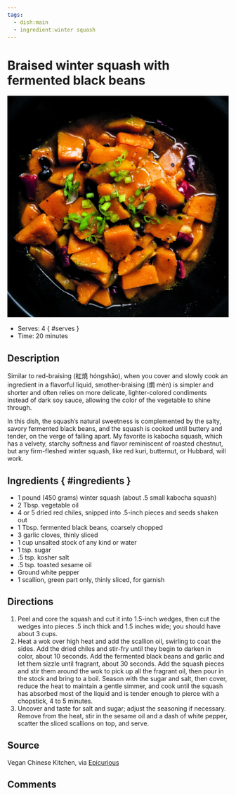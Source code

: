 ```yaml
---
tags:
  - dish:main
  - ingredient:winter squash
---
```

# Braised winter squash with fermented black beans

![Recipe picture](../images/braised_winter_squash-0.png)

- Serves: 4
{ #serves }
- Time: 20 minutes

## Description

Similar to red-braising (紅燒 hóngshāo), when you cover and slowly cook an ingredient in a flavorful liquid, smother-braising (燜 mèn) is simpler and shorter and often relies on more delicate, lighter-colored condiments instead of dark soy sauce, allowing the color of the vegetable to shine through.

In this dish, the squash’s natural sweetness is complemented by the salty, savory fermented black beans, and the squash is cooked until buttery and tender, on the verge of falling apart. My favorite is kabocha squash, which has a velvety, starchy softness and flavor reminiscent of roasted chestnut, but any firm-fleshed winter squash, like red kuri, butternut, or Hubbard, will work.

## Ingredients { #ingredients }

- 1 pound (450 grams) winter squash (about .5 small kabocha squash)
- 2 Tbsp. vegetable oil
- 4 or 5 dried red chiles, snipped into .5-inch pieces and seeds shaken out
- 1 Tbsp. fermented black beans, coarsely chopped
- 3 garlic cloves, thinly sliced
- 1 cup unsalted stock of any kind or water
- 1 tsp. sugar
- .5 tsp. kosher salt
- .5 tsp. toasted sesame oil
- Ground white pepper
- 1 scallion, green part only, thinly sliced, for garnish

## Directions

1. Peel and core the squash and cut it into 1.5-inch wedges, then cut the wedges into pieces .5 inch thick and 1.5 inches wide; you should have about 3 cups.
2. Heat a wok over high heat and add the scallion oil, swirling to coat the sides. Add the dried chiles and stir-fry until they begin to darken  in color, about 10 seconds. Add the fermented black beans and garlic and let them sizzle until fragrant, about 30 seconds. Add the squash pieces and stir them around the wok to pick up all the fragrant oil, then pour in the stock and bring to a boil. Season with the sugar and salt, then cover, reduce the heat to maintain a gentle simmer, and cook until the squash has absorbed most of the liquid and is tender enough to pierce with a chopstick, 4 to 5 minutes.
3. Uncover and taste for salt and sugar; adjust the seasoning if necessary. Remove from the heat, stir in the sesame oil and a dash of white pepper, scatter the sliced scallions on top, and serve.

## Source 

Vegan Chinese Kitchen, via [Epicurious](https://www.epicurious.com/recipes/food/views/braised-winter-squash-with-fermented-black-beans)

## Comments
